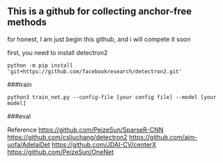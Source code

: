 ## This is a github for collecting anchor-free methods 


for honest, I am just begin this github, and i will compete it soon

first, you need to install detectron2
```
python -m pip install 'git+https://github.com/facebookresearch/detectron2.git'
```

###train 
```
python3 train_net.py --config-file [your config file] --model [your model]
```

###eval


Reference
https://github.com/PeizeSun/SparseR-CNN
https://github.com/csliuchang/detectron2
https://github.com/aim-uofa/AdelaiDet
https://github.com/JDAI-CV/centerX
https://github.com/PeizeSun/OneNet


